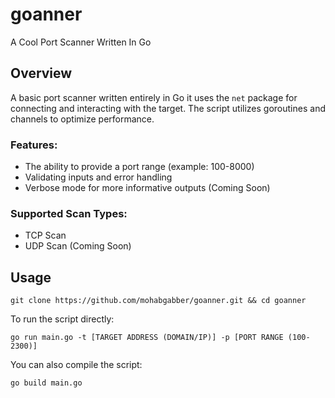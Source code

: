 # goanner
A Cool Port Scanner Written In Go

## Overview
A basic port scanner written entirely in Go it uses the `net` package for connecting and interacting with the target. The script utilizes goroutines and channels to optimize performance.

### Features:
- The ability to provide a port range (example: 100-8000)
- Validating inputs and error handling
- Verbose mode for more informative outputs (Coming Soon)

### Supported Scan Types:
- TCP Scan
- UDP Scan (Coming Soon)

## Usage
```
git clone https://github.com/mohabgabber/goanner.git && cd goanner
```
To run the script directly:

```
go run main.go -t [TARGET ADDRESS (DOMAIN/IP)] -p [PORT RANGE (100-2300)]
```
You can also compile the script:
```
go build main.go
```
